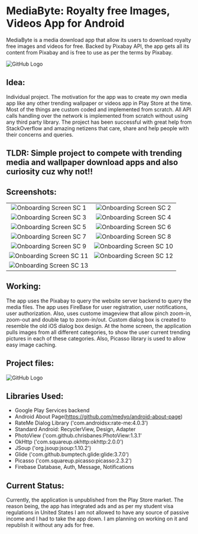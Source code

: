 # MediaByte: Royalty free Images, Videos App for Android
MediaByte is a media download app that allow its users to download royalty free images and videos for free. Backed by Pixabay API, the app gets all its content from Pixabay and is free to use as per the terms by Pixabay. 

![GitHub Logo](/images/cover.jpg)


## Idea:
Individual project. The motivation for the app was to create my own media app like any other trending wallpaper or videos app in Play Store at the time. Most of the things are custom coded and implemented from scratch. All API calls handling over the network is implemented from scratch without using any third party library. The project has been successful with great help from StackOverflow and amazing netizens that care, share and help people with their concerns and queries.

## TLDR: Simple project to compete with trending media and wallpaper download apps and also curiosity cuz why not!!

## Screenshots:

| | |
|:-------------------------:|:-------------------------:|
|<img   alt="Onboarding Screen" src="images/1.PNG">  SC 1 | <img   alt="Onboarding Screen" src="images/1_1.png"> SC 2|
|<img   alt="Onboarding Screen" src="images/2.png">  SC 3 | <img   alt="Onboarding Screen" src="images/3.png"> SC 4|
|<img   alt="Onboarding Screen" src="images/4.png">  SC 5 | <img   alt="Onboarding Screen" src="images/5.png">  SC 6|
|<img   alt="Onboarding Screen" src="images/6.png">  SC 7 | <img   alt="Onboarding Screen" src="images/7.png">  SC 8|
|<img   alt="Onboarding Screen" src="images/8.PNG">  SC 9 | <img   alt="Onboarding Screen" src="images/9.PNG">  SC 10|
|<img   alt="Onboarding Screen" src="images/10.PNG">  SC 11 | <img   alt="Onboarding Screen" src="images/11.PNG">  SC 12|
|<img  alt="Onboarding Screen" src="images/12.PNG">  SC 13 | |


## Working:
The app uses the Pixabay to query the website server backend to query the media files. The app uses FireBase for user registration, user notifications, user authorization. Also, uses custome imageview that allow pinch zoom-in, zoom-out and double tap to zoom-in/out. Custom dialog box is created to resemble the old iOS dialog box design. At the home screen, the application pulls images from all different categories, to show the user current trending pictures in each of these categories. Also, Picasso library is used to allow easy image caching.

## Project files:

![GitHub Logo](/images/files.png)


## Libraries Used:
- Google Play Services backend
- Android About Page(https://github.com/medyo/android-about-page)
- RateMe Dialog Library ('com.androidsx:rate-me:4.0.3')
- Standard Android: RecyclerView, Design, Adapter
- PhotoView ('com.github.chrisbanes:PhotoView:1.3.1'
- OkHttp ('com.squareup.okhttp:okhttp:2.0.0')
- JSoup ('org.jsoup:jsoup:1.10.2')
- Glide ('com.github.bumptech.glide:glide:3.7.0')
- Picasso ('com.squareup.picasso:picasso:2.3.2')
- Firebase Database, Auth, Message, Notifications

## Current Status:
Currently, the application is unpublished from the Play Store market. The reason being, the app has integrated ads and as per my student visa regulations in United States I am not allowed to have any source of passive income and I had to take the app down. I am planning on working on it and republish it without any ads for free.


